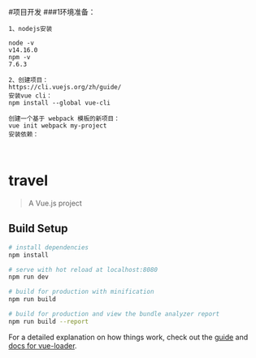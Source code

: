 #项目开发
###1环境准备：
```
1、nodejs安装

node -v
v14.16.0
npm -v
7.6.3

2、创建项目：
https://cli.vuejs.org/zh/guide/
安装vue cli：
npm install --global vue-cli

创建一个基于 webpack 模板的新项目：
vue init webpack my-project
安装依赖：



```

# travel

> A Vue.js project

## Build Setup

``` bash
# install dependencies
npm install

# serve with hot reload at localhost:8080
npm run dev

# build for production with minification
npm run build

# build for production and view the bundle analyzer report
npm run build --report


```

For a detailed explanation on how things work, check out the [guide](http://vuejs-templates.github.io/webpack/) and [docs for vue-loader](http://vuejs.github.io/vue-loader).
